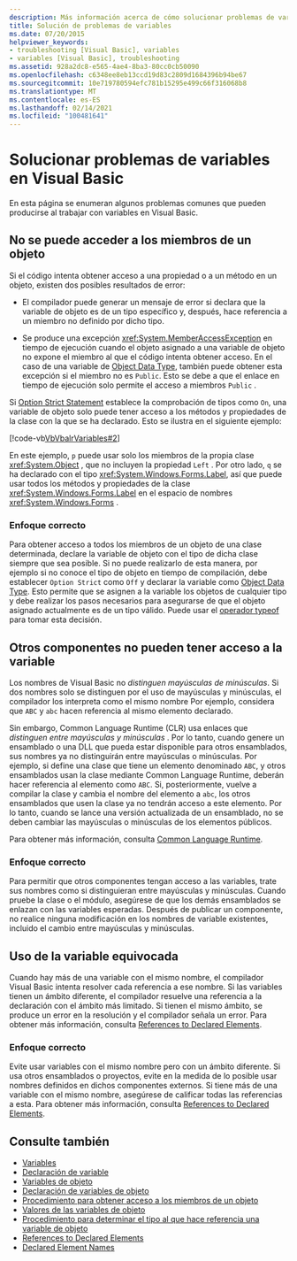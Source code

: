 ```yaml
---
description: Más información acerca de cómo solucionar problemas de variables en Visual Basic
title: Solución de problemas de variables
ms.date: 07/20/2015
helpviewer_keywords:
- troubleshooting [Visual Basic], variables
- variables [Visual Basic], troubleshooting
ms.assetid: 928a2dc8-e565-4ae4-8ba3-80cc0cb50090
ms.openlocfilehash: c6348ee8eb13ccd19d83c2809d1684396b94be67
ms.sourcegitcommit: 10e719780594efc781b15295e499c66f316068b8
ms.translationtype: MT
ms.contentlocale: es-ES
ms.lasthandoff: 02/14/2021
ms.locfileid: "100481641"
---
```

# <a name="troubleshooting-variables-in-visual-basic"></a>Solucionar problemas de variables en Visual Basic

En esta página se enumeran algunos problemas comunes que pueden producirse al trabajar con variables en Visual Basic.  
  
## <a name="unable-to-access-members-of-an-object"></a>No se puede acceder a los miembros de un objeto  

 Si el código intenta obtener acceso a una propiedad o a un método en un objeto, existen dos posibles resultados de error:  
  
- El compilador puede generar un mensaje de error si declara que la variable de objeto es de un tipo específico y, después, hace referencia a un miembro no definido por dicho tipo.  
  
- Se produce una excepción <xref:System.MemberAccessException> en tiempo de ejecución cuando el objeto asignado a una variable de objeto no expone el miembro al que el código intenta obtener acceso. En el caso de una variable de [Object Data Type](../../../language-reference/data-types/object-data-type.md), también puede obtener esta excepción si el miembro no es `Public`. Esto se debe a que el enlace en tiempo de ejecución solo permite el acceso a miembros `Public` .  
  
 Si [Option Strict Statement](../../../language-reference/statements/option-strict-statement.md) establece la comprobación de tipos como `On`, una variable de objeto solo puede tener acceso a los métodos y propiedades de la clase con la que se ha declarado. Esto se ilustra en el siguiente ejemplo:  

 [!code-vb[VbVbalrVariables#2](~/samples/snippets/visualbasic/VS_Snippets_VBCSharp/VbVbalrVariables/VB/Class1.vb#2)]  
  
 En este ejemplo, `p` puede usar solo los miembros de la propia clase <xref:System.Object> , que no incluyen la propiedad `Left` . Por otro lado, `q` se ha declarado con el tipo <xref:System.Windows.Forms.Label>, así que puede usar todos los métodos y propiedades de la clase <xref:System.Windows.Forms.Label> en el espacio de nombres <xref:System.Windows.Forms> .  
  
### <a name="correct-approach"></a>Enfoque correcto  

 Para obtener acceso a todos los miembros de un objeto de una clase determinada, declare la variable de objeto con el tipo de dicha clase siempre que sea posible. Si no puede realizarlo de esta manera, por ejemplo si no conoce el tipo de objeto en tiempo de compilación, debe establecer `Option Strict` como `Off` y declarar la variable como [Object Data Type](../../../language-reference/data-types/object-data-type.md). Esto permite que se asignen a la variable los objetos de cualquier tipo y debe realizar los pasos necesarios para asegurarse de que el objeto asignado actualmente es de un tipo válido. Puede usar el [operador typeof](../../../language-reference/operators/typeof-operator.md) para tomar esta decisión.  
  
## <a name="other-components-cannot-access-your-variable"></a>Otros componentes no pueden tener acceso a la variable  

 Los nombres de Visual Basic no *distinguen mayúsculas de minúsculas*. Si dos nombres solo se distinguen por el uso de mayúsculas y minúsculas, el compilador los interpreta como el mismo nombre Por ejemplo, considera que `ABC` y `abc` hacen referencia al mismo elemento declarado.  
  
 Sin embargo, Common Language Runtime (CLR) usa enlaces que *distinguen entre mayúsculas y minúsculas* . Por lo tanto, cuando genere un ensamblado o una DLL que pueda estar disponible para otros ensamblados, sus nombres ya no distinguirán entre mayúsculas o minúsculas. Por ejemplo, si define una clase que tiene un elemento denominado `ABC`, y otros ensamblados usan la clase mediante Common Language Runtime, deberán hacer referencia al elemento como `ABC`. Si, posteriormente, vuelve a compilar la clase y cambia el nombre del elemento a `abc`, los otros ensamblados que usen la clase ya no tendrán acceso a este elemento. Por lo tanto, cuando se lance una versión actualizada de un ensamblado, no se deben cambiar las mayúsculas o minúsculas de los elementos públicos.  
  
 Para obtener más información, consulta [Common Language Runtime](../../../../standard/clr.md).  
  
### <a name="correct-approach"></a>Enfoque correcto  

 Para permitir que otros componentes tengan acceso a las variables, trate sus nombres como si distinguieran entre mayúsculas y minúsculas. Cuando pruebe la clase o el módulo, asegúrese de que los demás ensamblados se enlazan con las variables esperadas. Después de publicar un componente, no realice ninguna modificación en los nombres de variable existentes, incluido el cambio entre mayúsculas y minúsculas.  
  
## <a name="wrong-variable-being-used"></a>Uso de la variable equivocada  

 Cuando hay más de una variable con el mismo nombre, el compilador Visual Basic intenta resolver cada referencia a ese nombre. Si las variables tienen un ámbito diferente, el compilador resuelve una referencia a la declaración con el ámbito más limitado. Si tienen el mismo ámbito, se produce un error en la resolución y el compilador señala un error. Para obtener más información, consulta [References to Declared Elements](../declared-elements/references-to-declared-elements.md).  
  
### <a name="correct-approach"></a>Enfoque correcto  

 Evite usar variables con el mismo nombre pero con un ámbito diferente. Si usa otros ensamblados o proyectos, evite en la medida de lo posible usar nombres definidos en dichos componentes externos. Si tiene más de una variable con el mismo nombre, asegúrese de calificar todas las referencias a esta. Para obtener más información, consulta [References to Declared Elements](../declared-elements/references-to-declared-elements.md).  
  
## <a name="see-also"></a>Consulte también

- [Variables](index.md)
- [Declaración de variable](variable-declaration.md)
- [Variables de objeto](object-variables.md)
- [Declaración de variables de objeto](object-variable-declaration.md)
- [Procedimiento para obtener acceso a los miembros de un objeto](how-to-access-members-of-an-object.md)
- [Valores de las variables de objeto](object-variable-values.md)
- [Procedimiento para determinar el tipo al que hace referencia una variable de objeto](how-to-determine-what-type-an-object-variable-refers-to.md)
- [References to Declared Elements](../declared-elements/references-to-declared-elements.md)
- [Declared Element Names](../declared-elements/declared-element-names.md)
